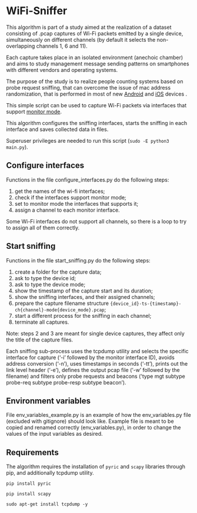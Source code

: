 # WiFi-Sniffer

This algorithm is part of a study aimed at the realization of a dataset consisting of .pcap captures of Wi-Fi packets
emitted by a single device, simultaneously on different channels (by default it selects the non-overlapping channels 1,
6 and 11).

Each capture takes place in an isolated environment (anechoic chamber) and aims to study management message sending
patterns on smartphones with different vendors and operating systems.

The purpose of the study is to realize people counting systems based on probe request sniffing, that can overcome the
issue of mac address randomization, that is performed in most of
new [Android](https://source.android.com/devices/tech/connect/wifi-mac-randomization)
and [iOS](https://support.apple.com/en-gb/guide/security/secb9cb3140c/web)
devices .

This simple script can be used to capture Wi-Fi packets via interfaces that
support [monitor mode](https://en.wikipedia.org/wiki/Monitor_mode).

This algorithm configures the sniffing interfaces, starts the sniffing in each interface and saves collected data in
files.

Superuser privileges are needed to run this script (`sudo -E python3 main.py`).

## Configure interfaces

Functions in the file configure_interfaces.py do the following steps:

1) get the names of the wi-fi interfaces;
2) check if the interfaces support monitor mode;
3) set to monitor mode the interfaces that supports it;
3) assign a channel to each monitor interface.

Some Wi-Fi interfaces do not support all channels, so there is a loop to try to assign all of them correctly.

## Start sniffing

Functions in the file start_sniffing.py do the following steps:

1) create a folder for the capture data;
2) ask to type the device id;
3) ask to type the device mode;
4) show the timestamp of the capture start and its duration;
5) show the sniffing interfaces, and their assigned channels;
6) prepare the capture filename structure
   `{device_id}-ts-{timestamp}-ch{channel}-mode{device_mode}.pcap`;
7) start a different process for the sniffing in each channel;
8) terminate all captures.

Note: steps 2 and 3 are meant for single device captures, they affect only the title of the capture files.

Each sniffing sub-process uses the tcpdump utility and selects the specific interface for capture (‘-i’ followed by the
monitor interface ID), avoids address conversion (‘-n’), uses timestamps in seconds (‘-tt’), prints out the link level
header (‘-e’), defines the output pcap file (‘-w’ followed by the filename) and filters only probe requests and
beacons ('type mgt subtype probe-req subtype probe-resp subtype beacon’).

## Environment variables

File env_variables_example.py is an example of how the env_variables.py file (excluded with gitignore) should look like.
Example file is meant to be copied and renamed correctly (env_variables.py), in order to change the values of the input
variables as desired.

## Requirements

The algorithm requires the installation of `pyric` and `scapy` libraries through pip, and additionally tcpdump utility.

`pip install pyric`

`pip install scapy`

`sudo apt-get install tcpdump -y`
